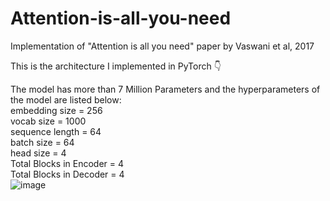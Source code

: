 # Attention-is-all-you-need
Implementation of "Attention is all you need" paper by Vaswani et al, 2017

This is the architecture I implemented in PyTorch 👇

The model has more than 7 Million Parameters and the hyperparameters of the model are listed below:\
embedding size = 256\
vocab size = 1000\
sequence length = 64\
batch size = 64\
head size = 4\
Total Blocks in Encoder = 4\
Total Blocks in Decoder = 4\
![image](https://github.com/user-attachments/assets/2a9d45eb-e37e-48d9-9514-cb72d366ed0d)

